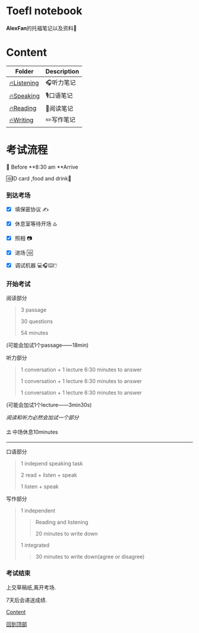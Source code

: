 # Toefl notebook

**AlexFan**的托福笔记以及资料💾



# Content

| Folder                    | Description |
| ------------------------- | ----------- |
| [🔥Listening](./Listening) | 🎧听力笔记   |
| [🔥Speaking](./Speaking)   | 🎙️口语笔记   |
| [🔥Reading](./Reading)     | 📖阅读笔记   |
| [🔥Writing](./Writing)     | ✏️写作笔记   |



# 考试流程

🚗 Before **8:30 am **Arrive

🆔ID card ,food and drink🍹 



### **到达考场**

- [x] 填保密协议 ✍️
- [x] 休息室等待开场 ♨️
- [x] 照相 📷
- [x] 进场 🆔
- [x] 调试机器 💻🎧⌨️🖱️



### **开始考试**

阅读部分

>3 passage
>
>30 questions 
>
> 54 minutes

(可能会加试1个passage——18min)



听力部分

>1 conversation + 1 lecture 6:30 minutes to answer
>
>1 conversation + 1 lecture 6:30 minutes to answer
>
>1 conversation + 1 lecture 6:30 minutes to answer

(可能会加试1个lecture——3min30s)

*阅读和听力必然会加试一个部分*



⛱️ 中场休息10minutes

---



口语部分

> 1 independ speaking task
>
> 2 read + listen + speak 
>
> 1 listen + speak

写作部分

>1 independent 
>
>> Reading and listening
>>
>> 20 minutes to write down
>
>1 integrated
>
>> 30 minutes to write down(agree or disagree)



### 考试结束

上交草稿纸,离开考场.

7天后会递送成绩.

[Content](#Content)

[回到顶部](#readme)
